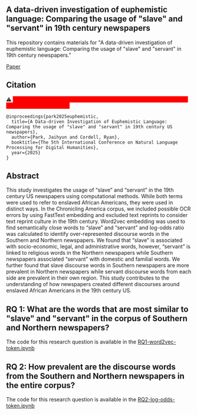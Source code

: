 ## A data-driven investigation of euphemistic language: Comparing the usage of "slave" and "servant" in 19th century newspapers
This repository contains materials for "A data-driven investigation of euphemistic language: Comparing the usage of "slave" and "servant" in 19th century newspapers."

[Paper](https://arxiv.org/abs/2402.02572)

## Citation

:warning:
<mark style='background-color:red'>
<span style='color:red'>
*Warning: This paper contains examples of offensive language targeting marginalized populations.*
</span>
</mark>

```
@inproceedings{park2025euphemistic,
  title={A Data-driven Investigation of Euphemistic Language: Comparing the usage of "slave" and "servant" in 19th century US newspapers},
  author={Park, Jaihyun and Cordell, Ryan},
  booktitle={The 5th International Conference on Natural Language Processing for Digital Humanities},
  year={2025}
}
```
## Abstract
This study investigates the usage of “slave” and “servant” in the 19th century US newspapers using computational methods. While both terms were used to refer to enslaved African Americans, they were used in distinct ways. In the Chronicling America corpus, we included possible OCR errors by using FastText embedding and excluded text reprints to consider text reprint culture in the 19th century. Word2vec embedding was used to find semantically close words to “slave” and “servant” and log-odds ratio was calculated to identify over-represented discourse words in the Southern and Northern newspapers. We found that “slave” is associated with socio-economic, legal, and administrative words, however, “servant” is linked to religious words in the Northern newspapers while Southern newspapers associated “servant” with domestic and familial words. We further found that slave discourse words in Southern newspapers are more prevalent in Northern newspapers while servant discourse words from each side are prevalent in their own region. This study contributes to the understanding of how newspapers created different discourses around enslaved African Americans in the 19th century US.

## RQ 1: What are the words that are most similar to "slave" and "servant" in the corpus of Southern and Northern newspapers?
The code for this research question is available in the [RQ1-word2vec-token.ipynb](https://github.com/park-jay/coolie/blob/main/RQ1-word2vec-token.ipynb)

## RQ 2: How prevalent are the discourse words from the Southern and Northern newspapers in the entire corpus?
The code for this research question is available in the [RQ2-log-odds-token.ipynb](https://github.com/park-jay/coolie/blob/main/RQ2-log-odds-token.ipynb) 